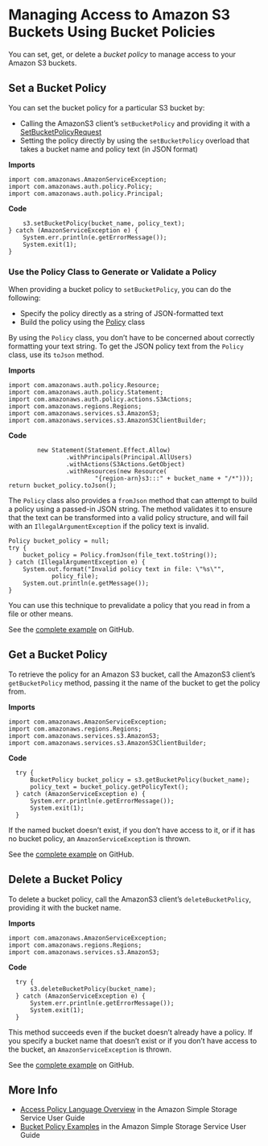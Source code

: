 # Managing Access to Amazon S3 Buckets Using Bucket Policies<a name="examples-s3-bucket-policies"></a>

You can set, get, or delete a *bucket policy* to manage access to your Amazon S3 buckets\.

## Set a Bucket Policy<a name="set-s3-bucket-policy"></a>

You can set the bucket policy for a particular S3 bucket by:
+ Calling the AmazonS3 client’s `setBucketPolicy` and providing it with a [SetBucketPolicyRequest](https://docs.aws.amazon.com/sdk-for-java/v1/reference/com/amazonaws/services/s3/model/SetBucketPolicyRequest.html) 
+ Setting the policy directly by using the `setBucketPolicy` overload that takes a bucket name and policy text \(in JSON format\)

 **Imports** 

```
import com.amazonaws.AmazonServiceException;
import com.amazonaws.auth.policy.Policy;
import com.amazonaws.auth.policy.Principal;
```

 **Code** 

```
    s3.setBucketPolicy(bucket_name, policy_text);
} catch (AmazonServiceException e) {
    System.err.println(e.getErrorMessage());
    System.exit(1);
}
```

### Use the Policy Class to Generate or Validate a Policy<a name="use-s3-bucket-policy-class"></a>

When providing a bucket policy to `setBucketPolicy`, you can do the following:
+ Specify the policy directly as a string of JSON\-formatted text
+ Build the policy using the [Policy](https://docs.aws.amazon.com/sdk-for-java/v1/reference/com/amazonaws/auth/policy/Policy.html) class

By using the `Policy` class, you don’t have to be concerned about correctly formatting your text string\. To get the JSON policy text from the `Policy` class, use its `toJson` method\.

 **Imports** 

```
import com.amazonaws.auth.policy.Resource;
import com.amazonaws.auth.policy.Statement;
import com.amazonaws.auth.policy.actions.S3Actions;
import com.amazonaws.regions.Regions;
import com.amazonaws.services.s3.AmazonS3;
import com.amazonaws.services.s3.AmazonS3ClientBuilder;
```

 **Code** 

```
        new Statement(Statement.Effect.Allow)
                .withPrincipals(Principal.AllUsers)
                .withActions(S3Actions.GetObject)
                .withResources(new Resource(
                        "{region-arn}s3:::" + bucket_name + "/*")));
return bucket_policy.toJson();
```

The `Policy` class also provides a `fromJson` method that can attempt to build a policy using a passed\-in JSON string\. The method validates it to ensure that the text can be transformed into a valid policy structure, and will fail with an `IllegalArgumentException` if the policy text is invalid\.

```
Policy bucket_policy = null;
try {
    bucket_policy = Policy.fromJson(file_text.toString());
} catch (IllegalArgumentException e) {
    System.out.format("Invalid policy text in file: \"%s\"",
            policy_file);
    System.out.println(e.getMessage());
}
```

You can use this technique to prevalidate a policy that you read in from a file or other means\.

See the [complete example](https://github.com/awsdocs/aws-doc-sdk-examples/blob/master/java/example_code/s3/src/main/java/aws/example/s3/SetBucketPolicy.java) on GitHub\.

## Get a Bucket Policy<a name="get-s3-bucket-policy"></a>

To retrieve the policy for an Amazon S3 bucket, call the AmazonS3 client’s `getBucketPolicy` method, passing it the name of the bucket to get the policy from\.

 **Imports** 

```
import com.amazonaws.AmazonServiceException;
import com.amazonaws.regions.Regions;
import com.amazonaws.services.s3.AmazonS3;
import com.amazonaws.services.s3.AmazonS3ClientBuilder;
```

 **Code** 

```
  try {
      BucketPolicy bucket_policy = s3.getBucketPolicy(bucket_name);
      policy_text = bucket_policy.getPolicyText();
  } catch (AmazonServiceException e) {
      System.err.println(e.getErrorMessage());
      System.exit(1);
  }
```

If the named bucket doesn’t exist, if you don’t have access to it, or if it has no bucket policy, an `AmazonServiceException` is thrown\.

See the [complete example](https://github.com/awsdocs/aws-doc-sdk-examples/blob/master/java/example_code/s3/src/main/java/aws/example/s3/GetBucketPolicy.java) on GitHub\.

## Delete a Bucket Policy<a name="delete-s3-bucket-policy"></a>

To delete a bucket policy, call the AmazonS3 client’s `deleteBucketPolicy`, providing it with the bucket name\.

 **Imports** 

```
import com.amazonaws.AmazonServiceException;
import com.amazonaws.regions.Regions;
import com.amazonaws.services.s3.AmazonS3;
```

 **Code** 

```
  try {
      s3.deleteBucketPolicy(bucket_name);
  } catch (AmazonServiceException e) {
      System.err.println(e.getErrorMessage());
      System.exit(1);
  }
```

This method succeeds even if the bucket doesn’t already have a policy\. If you specify a bucket name that doesn’t exist or if you don’t have access to the bucket, an `AmazonServiceException` is thrown\.

See the [complete example](https://github.com/awsdocs/aws-doc-sdk-examples/blob/master/java/example_code/s3/src/main/java/aws/example/s3/DeleteBucketPolicy.java) on GitHub\.

## More Info<a name="more-info"></a>
+  [Access Policy Language Overview](http://docs.aws.amazon.com/AmazonS3/latest/dev/access-policy-language-overview.html) in the Amazon Simple Storage Service User Guide
+  [Bucket Policy Examples](http://docs.aws.amazon.com/AmazonS3/latest/dev/example-bucket-policies.html) in the Amazon Simple Storage Service User Guide